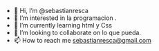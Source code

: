 - 👋 Hi, I’m @sebastianresca
- 👀 I’m interested in  la programacion .
- 🌱 I’m currently learning  html y Css
- 💞️ I’m looking to collaborate on  lo que pueda.
- 📫 How to reach me  sebastianresca@gmail.com 

<!---
sebastianresca/sebastianresca is a ✨ special ✨ repository because its `README.md` (this file) appears on your GitHub profile.
You can click the Preview link to take a look at your changes.
--->
